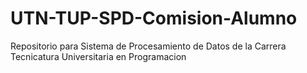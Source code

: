 # UTN-TUP-SPD-Comision-Alumno
Repositorio para Sistema de Procesamiento de Datos de la Carrera Tecnicatura Universitaria en Programacion
